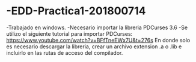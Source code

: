 # -EDD-Practica1-201800714
-Trabajado en windows.
-Necesario importar la libreria PDCurses 3.6
-Se utilizo el siguiente tutorial para importar PDCurses:
https://www.youtube.com/watch?v=BFfTneEWx7U&t=276s
En donde solo es necesario descargar la libreria, crear un archivo extension .a o .lib e incluirlo en las rutas de acceso del compilador.
